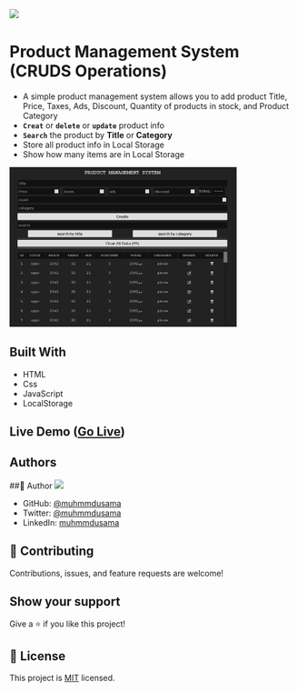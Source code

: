 ![](https://img.shields.io/badge/Microverse-blueviolet)

# Product Management System (CRUDS Operations)

- A simple product management system allows you to add product Title, Price, Taxes, Ads, Discount, Quantity of products in stock, and Product Category
- **`Creat`** or **`delete`** or **`update`** product info
- **`Search`** the product by **Title** or **Category**
- Store all product info in Local Storage
- Show how many items are in Local Storage

<img src="./00.png" width="400px"/>

## Built With

- HTML
- Css
- JavaScript
- LocalStorage

## Live Demo ([Go Live](https://muhmmdusama.github.io/Product-Management-System-CRUDS-Operations-/))



## Authors

##👤 Author
<img src="https://avatars.githubusercontent.com/u/45886560?s=400&u=398b393687a05aa7e82482a81f0ed9c418f8f440&v=4" width="50px"/>

- GitHub: [@muhmmdusama](https://github.com/muhmmdusama)
- Twitter: [@muhmmdusama](https://twitter.com/muhmmdusama)
- LinkedIn: [muhmmdusama](https://linkedin.com/in/muhmmdusama)

## 🤝 Contributing

Contributions, issues, and feature requests are welcome!

## Show your support

Give a ⭐️ if you like this project!

## 📝 License

This project is [MIT](./MIT.md) licensed.
